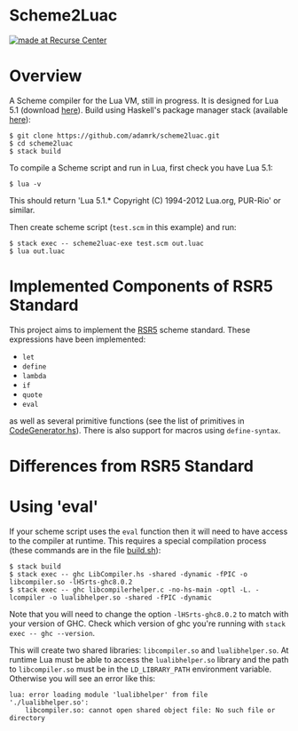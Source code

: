 Scheme2Luac
==============
[![made at Recurse Center](https://cdn.rawgit.com/heatherbooker/made_at_rc/master/made_at_RC.svg)](https://www.recurse.com)

# Overview
A Scheme compiler for the Lua VM, still in progress. It is designed for Lua 5.1 (download [here](https://www.lua.org/download.html)). Build using Haskell's package manager stack (available [here](https://www.haskellstack.org)):
```
$ git clone https://github.com/adamrk/scheme2luac.git
$ cd scheme2luac
$ stack build
```

To compile a Scheme script and run in Lua, first check you have Lua 5.1:
```
$ lua -v
```
This should return 'Lua 5.1.* Copyright (C) 1994-2012 Lua.org, PUR-Rio' or similar.

Then create scheme script (`test.scm` in this example) and run:
```
$ stack exec -- scheme2luac-exe test.scm out.luac
$ lua out.luac
```

# Implemented Components of RSR5 Standard
This project aims to implement the [RSR5](http://www.schemers.org/Documents/Standards/R5RS/) scheme standard.
These expressions have been implemented:
* `let`
* `define`
* `lambda`
* `if`
* `quote`
* `eval`

as well as several primitive functions (see the list of primitives in [CodeGenerator.hs](src/CodeGenerator.hs)).
There is also support for macros using `define-syntax`.

# Differences from RSR5 Standard


# Using 'eval'
If your scheme script uses the `eval` function then it will need to have access to the compiler at runtime. This requires a special compilation process (these commands are in the file [build.sh](build.sh)):
```
$ stack build
$ stack exec -- ghc LibCompiler.hs -shared -dynamic -fPIC -o libcompiler.so -lHSrts-ghc8.0.2
$ stack exec -- ghc libcompilerhelper.c -no-hs-main -optl -L. -lcompiler -o lualibhelper.so -shared -fPIC -dynamic
```
Note that you will need to change the option `-lHSrts-ghc8.0.2` to match with your version of GHC. Check which version of ghc you're running with `stack exec -- ghc --version`.

This will create two shared libraries: `libcompiler.so` and `lualibhelper.so`. At runtime Lua must be able to access the `lualibhelper.so` library and the path to `libcompiler.so` must be in the `LD_LIBRARY_PATH` environment variable. Otherwise you will see an error like this:
```
lua: error loading module 'lualibhelper' from file './lualibhelper.so':
    libcompiler.so: cannot open shared object file: No such file or directory
```